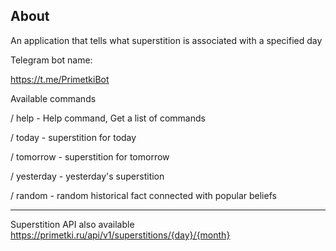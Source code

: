 ## About

An application that tells what superstition is associated with a specified day



Telegram bot name:

https://t.me/PrimetkiBot



Available commands

/ help - Help command, Get a list of commands

/ today - superstition for today

/ tomorrow - superstition for tomorrow

/ yesterday - yesterday's superstition

/ random - random historical fact connected with popular beliefs


---

Superstition API also available
https://primetki.ru/api/v1/superstitions/{day}/{month}
